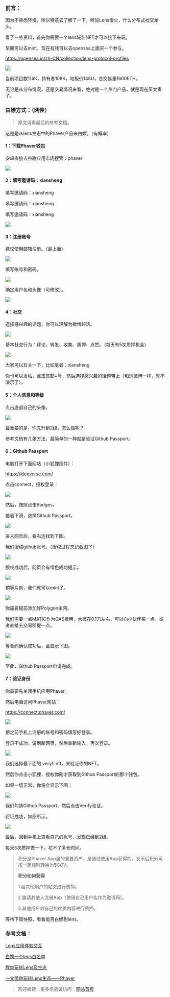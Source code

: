 ### 前言：

因为不熟悉环境，所以特意去了解了一下，听说Lens很火，什么分布式社交龙头。

看了一些资料，首先你需要一个lens域名NFT才可以接下来玩。

早期可以去mint，现在有钱可以去opensea上面买一个参与。

https://opensea.io/zh-CN/collection/lens-protocol-profiles

![](../../../img/2023/3/lens/1.png)

当前项目数114K，持有者108K，地板价148U，总交易量1600ETH。

无论是从分布情况，还是交易情况来看，绝对是一个热门产品，就是现在买太贵了。

### 白嫖方式：（网传）

>  原文请看最后的参考文档。

这是是从lens生态中的Phaver产品来白嫖。（有概率）

#### 1：下载Phaver钱包

安卓直接去谷歌应用市场搜索：phaver

![](../../../img/2023/3/lens/14.png)



#### 2：填写邀请码：xiansheng

填写邀请码：xiansheng

填写邀请码：xiansheng

填写邀请码：xiansheng

![](../../../img/2023/3/lens/15.png)

#### 3：注册账号

建议使用邮箱注册。（最上面）

![](../../../img/2023/3/lens/16.png)

填写账号和密码。

![](../../../img/2023/3/lens/17.png)

确定用户名和头像（可修改）。

![](../../../img/2023/3/lens/18.png)

#### 4：社交

选择感兴趣的话题，你可以理解为微博超话。

![](../../../img/2023/3/lens/19.png)

基本社交行为：评论、转发、收集、质押、点赞。（每天有5次质押机会）

![](../../../img/2023/3/lens/20.png)

大家可以互关一下，比如笔者：xiansheng

你也可以发帖，点击底部+号，然后选择感兴趣的话题带上（和玩微博一样，就不演示了）。

#### 5：个人信息和等级

点击底部自己的头像。

![](../../../img/2023/3/lens/21.png)

最重要的是，你先升到2级，怎么做呢？

参考文档有几张方法，最简单的一种就是验证Github Passport。

#### 6：Github Passport

电脑打开下面网站（小狐狸插件）：

https://kleoverse.com/

点击connect，授权登录：

![](../../../img/2023/3/lens/2.png)

然后，按照点击Badges。

接着下滑，选择Github Passport。

![](../../../img/2023/3/lens/8.png)

进入网页后，看右边找到下图。

我们授权github账号。（授权过程忘记截图了）

![](../../../img/2023/3/lens/3.png)

授权成功后，网页会有绿色成功提示。

![](../../../img/2023/3/lens/4.png)

稍等片刻，我们就可以mint了。

![](../../../img/2023/3/lens/5.png)

你需要提前添加好Polygon主网。

我们需要一点MATIC作为GAS费用，大概在0.1刀左右，可以向小伙伴买一点，或者直接去交易所提一点。

![](../../../img/2023/3/lens/6.png)



等合约确认成功后，会显示下图。

![](../../../img/2023/3/lens/7.png)

至此，Github Passport申请完成。

#### 7：验证身份

你需要先关闭手机应用Phaver。

然后电脑访问Phaver网站：

https://connect.phaver.com/

![](../../../img/2023/3/lens/9.png)

把之前手机上注册的账号和密码填写好登录。

登录不成功，请刷新网页，然后重新输入，再次登录。

![](../../../img/2023/3/lens/10.png)

我们选择最下面的 veryfi nft，来验证你的NFT。

然后你点击小狐狸，授权你刚才获取到Github Passport的那个钱包。

如果一切正常，你将会显示下图：

![](../../../img/2023/3/lens/11.png)

我们勾选Github Passport，然后点击Verify验证。

验证成功，如图所示。

![](../../../img/2023/3/lens/12.png)

最后，回到手机上查看自己的账号，发现已经到2级。

每天5次质押做一下，花不了多长时间。

> 积分是Phaver App里的重要资产，是通过使用App获得的。发币后积分可按一定规则转换为$GOV。
>
> **积分如何获得**
>
> 1.给其他用户的帖文进行质押。
>
> 2.邀请其他人注册App（使用自己用户名作为邀请码）。
>
> 3.其他用户对自己的优质内容进行质押。

等待下周快照，看看能否白嫖到lens。

### 参考文档：

[Lens应用体验交互](https://bress.xyz/zh/post/5UGKAvZy8tdqUjr7tJub96L-PrK4mIOtTZ2sBVRQ8UQ)

[白撸一个lens白名单](https://bress.xyz/zh/post/5UGKAvZy8tdqUjr7tJub96L-PrK4mIOtTZ2sBVRQ8UQ)

[教你玩转Lens及生态](https://mirror.xyz/3344521.eth/jBU_gqsekM0o5pvIw-xP5ZOQdjFdcduBspsBwWfSaBI)

[一文带你玩转Lens生态——Phaver](https://bress.xyz/zh/post/kYd1Y9G9SbmabHjszvTC4QlMY2emVEFCxcGYZtxCHk4)

> 欢迎阅读，更多信息请访问：[网站首页](../../../index.html)